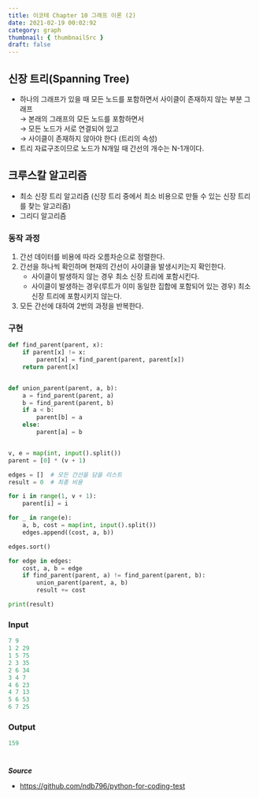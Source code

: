 ```yaml
---
title: 이코테 Chapter 10 그래프 이론 (2)
date: 2021-02-19 00:02:92
category: graph
thumbnail: { thumbnailSrc }
draft: false
---
```


## 신장 트리(Spanning Tree)

- 하나의 그래프가 있을 때 모든 노드를 포함하면서 사이클이 존재하지 않는 부분 그래프  
  &rarr; 본래의 그래프의 모든 노드를 포함하면서  
  &rarr; 모든 노드가 서로 연결되어 있고  
  &rarr; 사이클이 존재하지 않아야 한다 (트리의 속성)
- 트리 자료구조이므로 노드가 N개일 때 간선의 개수는 N-1개이다.

## 크루스칼 알고리즘

- 최소 신장 트리 알고리즘 (신장 트리 중에서 최소 비용으로 만들 수 있는 신장 트리를 찾는 알고리즘)
- 그리디 알고리즘

### 동작 과정

1. 간선 데이터를 비용에 따라 오름차순으로 정렬한다.
2. 간선을 하나씩 확인하며 현재의 간선이 사이클을 발생시키는지 확인한다.
   - 사이클이 발생하지 않는 경우 최소 신장 트리에 포함시킨다.
   - 사이클이 발생하는 경우(루트가 이미 동일한 집합에 포함되어 있는 경우) 최소 신장 트리에 포함시키지 않는다.
3. 모든 간선에 대하여 2번의 과정을 반복한다.

### 구현

```py
def find_parent(parent, x):
    if parent[x] != x:
        parent[x] = find_parent(parent, parent[x])
    return parent[x]


def union_parent(parent, a, b):
    a = find_parent(parent, a)
    b = find_parent(parent, b)
    if a < b:
        parent[b] = a
    else:
        parent[a] = b


v, e = map(int, input().split())
parent = [0] * (v + 1)

edges = []  # 모든 간선을 담을 리스트
result = 0  # 최종 비용

for i in range(1, v + 1):
    parent[i] = i

for _ in range(e):
    a, b, cost = map(int, input().split())
    edges.append((cost, a, b))

edges.sort()

for edge in edges:
    cost, a, b = edge
    if find_parent(parent, a) != find_parent(parent, b):
        union_parent(parent, a, b)
        result += cost

print(result)

```

### Input

```py
7 9
1 2 29
1 5 75
2 3 35
2 6 34
3 4 7
4 6 23
4 7 13
5 6 53
6 7 25
```

### Output

```py
159
```

#

**_Source_**

- https://github.com/ndb796/python-for-coding-test

